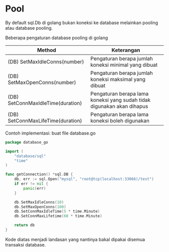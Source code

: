 # Pool

By default sql.Db di golang bukan koneksi ke database melainkan pooling atau database pooling.

Beberapa pengaturan database pooling di golang

| Method                       | Keterangan |
|------------------------------| -----------|
| (DB) SetMaxIdleConns(number) | Pengaturan berapa jumlah koneksi minimal yang dibuat |
| (DB) SetMaxOpenConns(number) | Pengaturan berapa jumlah koneksi maksimal yang dibuat |
| (DB) SetConnMaxIdleTime(duration) | Pengaturan berapa lama koneksi yang sudah tidak digunakan akan dihapus |
| (DB) SetConnMaxLifeTime(duration) | Pengaturan berapa lama koneksi boleh digunakan |


Contoh implementasi:
buat file database.go
```go
package database_go

import (
	"database/sql"
	"time"
)

func getConnection() *sql.DB {
	db, err := sql.Open("mysql", "root@tcp(localhost:33066)/test")
	if err != nil {
		panic(err)
	}

	db.SetMaxIdleConns(10)
	db.SetMaxOpenConns(100)
	db.SetConnMaxIdleTime(5 * time.Minute)
	db.SetConnMaxLifetime(60 * time.Minute)

	return db
}
```

Kode diatas menjadi landasan yang nantinya bakal dipakai disemua transaksi database.